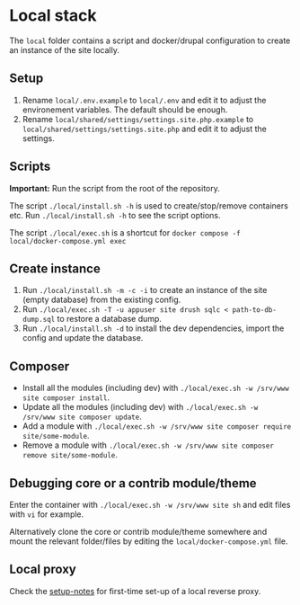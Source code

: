 # Local stack

The `local` folder contains a script and docker/drupal configuration to create an instance of the site locally.

## Setup

1. Rename `local/.env.example` to `local/.env` and edit it to adjust the environement variables. The default should be enough.
2. Rename `local/shared/settings/settings.site.php.example` to `local/shared/settings/settings.site.php` and edit it to adjust the settings.

## Scripts

**Important:** Run the script from the root of the repository.

The script `./local/install.sh -h` is used to create/stop/remove containers etc. Run `./local/install.sh -h` to see the script options.

The script `./local/exec.sh` is a shortcut for `docker compose -f local/docker-compose.yml exec`

## Create instance

1. Run `./local/install.sh -m -c -i` to create an instance of the site (empty database) from the existing config.
2. Run `./local/exec.sh -T -u appuser site drush sqlc < path-to-db-dump.sql` to restore a database dump.
3. Run `./local/install.sh -d` to install the dev dependencies, import the config and update the database.

## Composer

- Install all the modules (including dev) with `./local/exec.sh -w /srv/www site composer install`.
- Update all the modules (including dev) with `./local/exec.sh -w /srv/www site composer update`.
- Add a module with `./local/exec.sh -w /srv/www site composer require site/some-module`.
- Remove a module with `./local/exec.sh -w /srv/www site composer remove site/some-module`.

## Debugging core or a contrib module/theme

Enter the container with `./local/exec.sh -w /srv/www site sh` and edit files with `vi` for example.

Alternatively clone the core or contrib module/theme somewhere and mount the relevant folder/files by editing the `local/docker-compose.yml` file.

## Local proxy

Check the [setup-notes](https://github.com/UN-OCHA/local-reverse-proxy/blob/main/setup-notes.md) for first-time set-up of a local reverse proxy.
